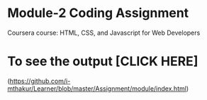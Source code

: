 # Module-2 Coding Assignment

Coursera course: HTML, CSS, and Javascript for Web Developers

# To see the output [CLICK HERE]
(https://github.com/i-mthakur/Learner/blob/master/Assignment/module/index.html)
